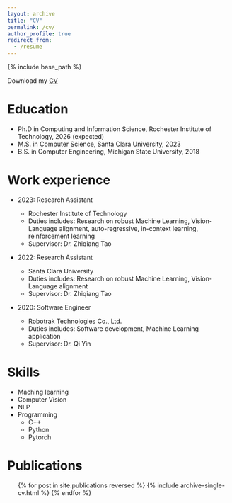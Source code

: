 ```yaml
---
layout: archive
title: "CV"
permalink: /cv/
author_profile: true
redirect_from:
  - /resume
---
```


{% include base_path %}

Download my [CV](https://github.com/heliossun/heliossun.github.io/blob/master/files/Guohao_CV.pdf)

Education
======
* Ph.D in Computing and Information Science, Rochester Institute of Technology, 2026 (expected)
* M.S. in Computer Science, Santa Clara University, 2023
* B.S. in Computer Engineering, Michigan State University, 2018

Work experience
======

* 2023: Research Assistant 
  * Rochester Institute of Technology
  * Duties includes: Research on robust Machine Learning, Vision-Language alignment, auto-regressive, in-context learning, reinforcement learning
  * Supervisor: Dr. Zhiqiang Tao

* 2022: Research Assistant 
  * Santa Clara University
  * Duties includes: Research on robust Machine Learning, Vision-Language alignment
  * Supervisor: Dr. Zhiqiang Tao

* 2020: Software Engineer 
  * Robotrak Technologies Co., Ltd.
  * Duties includes: Software development, Machine Learning application
  * Supervisor: Dr. Qi Yin


  
Skills
======
* Maching learning
* Computer Vision
* NLP
* Programming
  * C++
  * Python
  * Pytorch


Publications
======
  <ul>{% for post in site.publications reversed %}
    {% include archive-single-cv.html %}
  {% endfor %}</ul>
  
<!-- Talks
======
  <ul>{% for post in site.talks reversed %}
    {% include archive-single-talk-cv.html  %}
  {% endfor %}</ul>
  
Teaching
======
  <ul>{% for post in site.teaching reversed %}
    {% include archive-single-cv.html %}
  {% endfor %}</ul>
  
Service and leadership
======
* Currently signed in to 43 different slack teams -->
